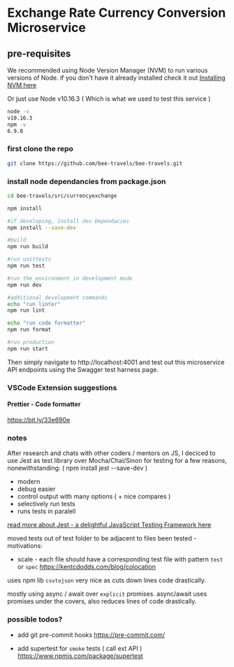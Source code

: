 # Exchange Rate Currency Conversion Microservice


## pre-requisites
We recommended using Node Version Manager (NVM) to run various versions of Node.
if you don't have it already installed check it out [ Installing NVM here](https://github.com/nvm-sh/nvm)

Or just use Node v10.16.3 ( Which is what we used to test this service )

``` sh
node -v
v10.16.3
npm -v
6.9.0
```


### first clone the repo
```sh
git clone https://github.com/bee-travels/bee-travels.git
```

### install node dependancies from package.json

```sh
cd bee-travels/src/currencyexchange

npm install

#if developing, install dev Dependacies
npm install --save-dev

#build 
npm run build

#run unittests
npm run test

#run the environment in development mode
npm run dev

#additional development commands
echo "run linter"
npm run lint

echo "run code formatter"
npm run format

#run production
npm run start
```
Then simply navigate to
http://localhost:4001 and test out this microservice API endpoints using
the Swagger test harness page.


### VSCode Extension suggestions

#### Prettier - Code formatter
https://bit.ly/33e690e



### notes

After research and chats with other coders / mentors on JS, I deciced to use Jest as test library over Mocha/Chai/Sinon for testing for a few reasons, nonewithstanding:
( npm install jest --save-dev )
* modern
* debug easier
* control output with many options ( + nice compares )
* selectively run tests
* runs tests in paralell

[read more about Jest - a delightful JavaScript Testing Framework here](https://jestjs.io/)

moved tests out of test folder to be adjacent to files been tested - motivations:
* scale - each file should have a corresponding test file with pattern `test` or `spec`
https://kentcdodds.com/blog/colocation

uses npm lib `csvtojson` very nice as cuts down lines code drastically.

mostly using async / await over `explicit` promises.  async/await uses promises under the covers, also reduces lines of code drastically.

### possible todos?

* add git pre-commit hooks https://pre-commit.com/

* add supertest for `smoke` tests ( call ext API ) https://www.npmjs.com/package/supertest